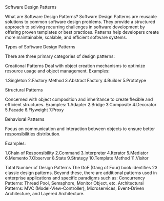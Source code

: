 Software Design Patterns

What are Software Design Patterns?
Software Design Patterns are reusable solutions to common software design problems. They provide a structured approach to solving recurring challenges in software development by offering proven templates or best practices. Patterns help developers create more maintainable, scalable, and efficient software systems.

Types of Software Design Patterns

There are three primary categories of design patterns:

Creational Patterns
Deal with object creation mechanisms to optimize resource usage and object management.
Examples:

1.Singleton
2.Factory Method
3.Abstract Factory
4.Builder
5.Prototype

Structural Patterns

Concerned with object composition and inheritance to create flexible and efficient structures.
Examples:
1.Adapter
2.Bridge
3.Composite
4.Decorator
5.Facade
6.Flyweight
7.Proxy


Behavioral Patterns

Focus on communication and interaction between objects to ensure better responsibilities distribution.

Examples:

1.Chain of Responsibility
2.Command
3.Interpreter
4.Iterator
5.Mediator
6.Memento
7.Observer
8.State
9.Strategy
10.Template Method
11.Visitor


Total Number of Design Patterns
The GoF (Gang of Four) book identifies 23 classic design patterns. Beyond these, there are additional patterns used in enterprise applications and specific paradigms such as:
Concurrency Patterns: Thread Pool, Semaphore, Monitor Object, etc.
Architectural Patterns: MVC (Model-View-Controller), Microservices, Event-Driven Architecture, and Layered Architecture.
